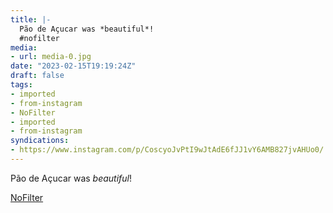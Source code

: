 ```yaml
---
title: |-
  Pão de Açucar was *beautiful*!
  #nofilter
media:
- url: media-0.jpg
date: "2023-02-15T19:19:24Z"
draft: false
tags:
- imported
- from-instagram
- NoFilter
- imported
- from-instagram
syndications:
- https://www.instagram.com/p/CoscyoJvPtI9wJtAdE6fJJ1vY6AMB827jvAHUo0/
---
```

Pão de Açucar was *beautiful*!

[NoFilter](/tags/nofilter)
